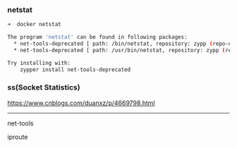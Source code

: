 ### netstat

```bash
➜  docker netstat

The program 'netstat' can be found in following packages:
  * net-tools-deprecated [ path: /bin/netstat, repository: zypp (repo-oss) ]
  * net-tools-deprecated [ path: /usr/bin/netstat, repository: zypp (repo-oss) ]

Try installing with:
    zypper install net-tools-deprecated
```

### ss(Socket Statistics)

https://www.cnblogs.com/duanxz/p/4669798.html

---

net-tools

iproute
